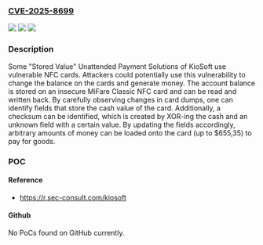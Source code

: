 ### [CVE-2025-8699](https://cve.mitre.org/cgi-bin/cvename.cgi?name=CVE-2025-8699)
![](https://img.shields.io/static/v1?label=Product&message=Stored%20Value%20Unattended%20Payment%20Solution&color=blue)
![](https://img.shields.io/static/v1?label=Version&message=Current%20firmware%2Fhardware%20as%20of%20Q2%2F2025%20&color=brightgreen)
![](https://img.shields.io/static/v1?label=Vulnerability&message=CWE-922%20Insecure%20Storage%20of%20Sensitive%20Information&color=brightgreen)

### Description

Some "Stored Value" Unattended Payment Solutions of KioSoft use vulnerable NFC cards. Attackers could potentially use this vulnerability to change the balance on the cards and generate money. The account balance is stored on an insecure MiFare Classic NFC card and can be read and written back. By carefully observing changes in card dumps, one can identify fields that store the cash value of the card. Additionally, a checksum can be identified, which is created by XOR-ing the cash and an unknown field with a certain value. By updating the fields accordingly, arbitrary amounts of money can be loaded onto the card (up to $655,35) to pay for goods.

### POC

#### Reference
- https://r.sec-consult.com/kiosoft

#### Github
No PoCs found on GitHub currently.

